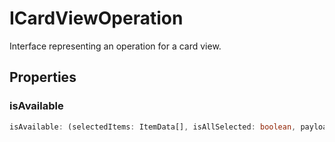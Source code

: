 # ICardViewOperation

Interface representing an operation for a card view.

## Properties

### isAvailable

```ts
isAvailable: (selectedItems: ItemData[], isAllSelected: boolean, payload: Payload) => boolean | Promise<boolean>
```
